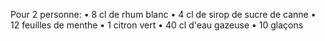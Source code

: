 Pour 2 personne:
• 8 cl de rhum blanc
• 4 cl de sirop de sucre de canne
• 12 feuilles de menthe
• 1 citron vert
• 40 cl d'eau gazeuse
• 10 glaçons
